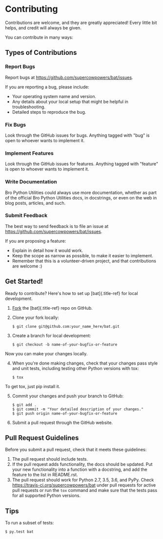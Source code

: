 Contributing
============

Contributions are welcome, and they are greatly appreciated! Every
little bit helps, and credit will always be given.

You can contribute in many ways:

Types of Contributions
----------------------

### Report Bugs

Report bugs at <https://github.com/supercowpowers/bat/issues>.

If you are reporting a bug, please include:

-   Your operating system name and version.
-   Any details about your local setup that might be helpful in
    troubleshooting.
-   Detailed steps to reproduce the bug.

### Fix Bugs

Look through the GitHub issues for bugs. Anything tagged with \"bug\" is
open to whoever wants to implement it.

### Implement Features

Look through the GitHub issues for features. Anything tagged with
\"feature\" is open to whoever wants to implement it.

### Write Documentation

Bro Python Utilities could always use more documentation, whether as
part of the official Bro Python Utilities docs, in docstrings, or even
on the web in blog posts, articles, and such.

### Submit Feedback

The best way to send feedback is to file an issue at
<https://github.com/supercowpowers/bat/issues>.

If you are proposing a feature:

-   Explain in detail how it would work.
-   Keep the scope as narrow as possible, to make it easier to
    implement.
-   Remember that this is a volunteer-driven project, and that
    contributions are welcome :)

Get Started!
------------

Ready to contribute? Here\'s how to set up [bat]{.title-ref} for local
development.

1.  [Fork]() the [bat]{.title-ref} repo on GitHub.

2.  Clone your fork locally:

        $ git clone git@github.com:your_name_here/bat.git

3.  Create a branch for local development:

        $ git checkout -b name-of-your-bugfix-or-feature

Now you can make your changes locally.

4.  When you\'re done making changes, check that your changes pass style
    and unit tests, including testing other Python versions with tox:

        $ tox

To get tox, just pip install it.

5.  Commit your changes and push your branch to GitHub:

        $ git add .
        $ git commit -m "Your detailed description of your changes."
        $ git push origin name-of-your-bugfix-or-feature

6.  Submit a pull request through the GitHub website.

Pull Request Guidelines
-----------------------

Before you submit a pull request, check that it meets these guidelines:

1.  The pull request should include tests.
2.  If the pull request adds functionality, the docs should be updated.
    Put your new functionality into a function with a docstring, and add
    the feature to the list in README.rst.
3.  The pull request should work for Python 2.7, 3.5, 3.6, and PyPy.
    Check <https://travis-ci.org/supercowpowers/bat> under pull requests
    for active pull requests or run the `tox` command and make sure that
    the tests pass for all supported Python versions.

Tips
----

To run a subset of tests:

    $ py.test bat
